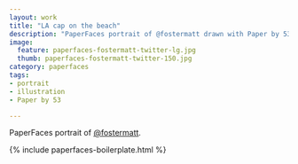 ```yaml
---
layout: work
title: "LA cap on the beach"
description: "PaperFaces portrait of @fostermatt drawn with Paper by 53 on an iPad."
image: 
  feature: paperfaces-fostermatt-twitter-lg.jpg
  thumb: paperfaces-fostermatt-twitter-150.jpg
category: paperfaces
tags: 
- portrait
- illustration
- Paper by 53

---
```


PaperFaces portrait of [@fostermatt](http://twitter.com/fostermatt).

{% include paperfaces-boilerplate.html %}